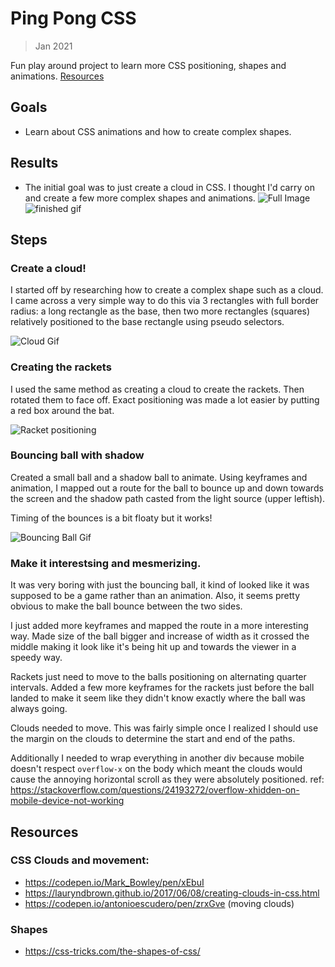 # Ping Pong CSS
> Jan 2021

Fun play around project to learn more CSS positioning, shapes and animations. [Resources](https://github.com/richardaspinall/pingpong-css#resources)

## Goals
* Learn about CSS animations and how to create complex shapes.

## Results
* The initial goal was to just create a cloud in CSS. I thought I'd carry on and create a few more complex shapes and animations.
![Full Image](https://user-images.githubusercontent.com/15721687/105628045-9601cf00-5e8e-11eb-9ad9-2c437eb89c7b.png)
![finished gif](https://user-images.githubusercontent.com/15721687/106345344-96252300-6303-11eb-9ce2-3ce6b6e5fd74.gif)
## Steps

### Create a cloud!

I started off by researching how to create a complex shape such as a cloud. I came across a very simple way to do this via 3 rectangles with full border radius: a long rectangle as the base, then two more rectangles (squares) relatively positioned to the base rectangle using pseudo selectors. 

![Cloud Gif](https://user-images.githubusercontent.com/15721687/105627436-1a525300-5e8b-11eb-8738-ef970cbc99d7.gif)

### Creating the rackets

I used the same method as creating a cloud to create the rackets. Then rotated them to face off. Exact positioning was made a lot easier by putting a red box around the bat.

![Racket positioning](https://user-images.githubusercontent.com/15721687/105627896-9057b980-5e8d-11eb-9162-41d9b23adfe1.png)

### Bouncing ball with shadow

Created a small ball and a shadow ball to animate. Using keyframes and animation, I mapped out a route for the ball to bounce up and down towards the screen and the shadow path casted from the light source (upper leftish). 

Timing of the bounces is a bit floaty but it works! 

![Bouncing Ball Gif](https://user-images.githubusercontent.com/15721687/105627970-1e33a480-5e8e-11eb-8f5b-564f8b20333b.gif)

### Make it interestsing and mesmerizing.

It was very boring with just the bouncing ball, it kind of looked like it was supposed to be a game rather than an animation. Also, it seems pretty obvious to make the ball bounce between the two sides. 

I just added more keyframes and mapped the route in a more interesting way. Made size of the ball bigger and increase of width as it crossed the middle making it look like it's being hit up and towards the viewer in a speedy way.

Rackets just need to move to the balls positioning on alternating quarter intervals. Added a few more keyframes for the rackets just before the ball landed to make it seem like they didn't know exactly where the ball was always going. 

Clouds needed to move. This was fairly simple once I realized I should use the margin on the clouds to determine the start and end of the paths. 

Additionally I needed to wrap everything in another div because mobile doesn't respect `overflow-x` on the body which meant the clouds would cause the annoying horizontal scroll as they were absolutely positioned. ref: https://stackoverflow.com/questions/24193272/overflow-xhidden-on-mobile-device-not-working

## Resources
### CSS Clouds and movement:
* https://codepen.io/Mark_Bowley/pen/xEbuI
* https://lauryndbrown.github.io/2017/06/08/creating-clouds-in-css.html
* https://codepen.io/antonioescudero/pen/zrxGve (moving clouds)

### Shapes
* https://css-tricks.com/the-shapes-of-css/
